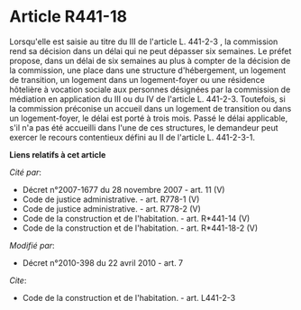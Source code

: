 # Article R441-18

Lorsqu'elle est saisie au titre du III de l'article 
L. 441-2-3
, la commission rend sa décision dans un délai qui ne peut dépasser six semaines. Le préfet propose, dans un délai de six
semaines au plus à compter de la décision de la commission, une place dans une structure d'hébergement, un logement de
transition, un logement dans un logement-foyer ou une résidence hôtelière à vocation sociale aux personnes désignées par la
commission de médiation en application du III ou du IV de l'article L. 441-2-3. Toutefois, si la commission préconise un
accueil dans un logement de transition ou dans un logement-foyer, le délai est porté à trois mois. Passé le délai applicable,
s'il n'a pas été accueilli dans l'une de ces structures, le demandeur peut exercer le recours contentieux défini au II de
l'article L. 441-2-3-1.

**Liens relatifs à cet article**

_Cité par_:

  - Décret n°2007-1677 du 28 novembre 2007 - art. 11 (V)
  - Code de justice administrative. - art. R778-1 (V)
  - Code de justice administrative. - art. R778-2 (V)
  - Code de la construction et de l'habitation. - art. R*441-14 (V)
  - Code de la construction et de l'habitation. - art. R*441-18-2 (V)

_Modifié par_:

  - Décret n°2010-398 du 22 avril 2010 - art. 7

_Cite_:

  - Code de la construction et de l'habitation. - art. L441-2-3
